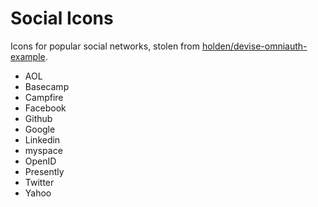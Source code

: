 # Social Icons

Icons for popular social networks, stolen from [holden/devise-omniauth-example](https://github.com/holden/devise-omniauth-example).

* AOL
* Basecamp
* Campfire
* Facebook
* Github
* Google 
* Linkedin
* myspace
* OpenID
* Presently
* Twitter
* Yahoo
